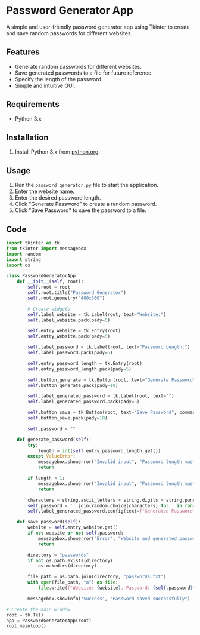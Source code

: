 # Password Generator App

A simple and user-friendly password generator app using Tkinter to create and save random passwords for different websites.

## Features
- Generate random passwords for different websites.
- Save generated passwords to a file for future reference.
- Specify the length of the password.
- Simple and intuitive GUI.

## Requirements
- Python 3.x

## Installation
1. Install Python 3.x from [python.org](https://www.python.org/).

## Usage
1. Run the `password_generator.py` file to start the application.
2. Enter the website name.
3. Enter the desired password length.
4. Click "Generate Password" to create a random password.
5. Click "Save Password" to save the password to a file.

## Code
```python
import tkinter as tk
from tkinter import messagebox
import random
import string
import os

class PasswordGeneratorApp:
    def __init__(self, root):
        self.root = root
        self.root.title("Password Generator")
        self.root.geometry("400x300")

        # Create widgets
        self.label_website = tk.Label(root, text="Website:")
        self.label_website.pack(pady=5)

        self.entry_website = tk.Entry(root)
        self.entry_website.pack(pady=5)

        self.label_password = tk.Label(root, text="Password Length:")
        self.label_password.pack(pady=5)

        self.entry_password_length = tk.Entry(root)
        self.entry_password_length.pack(pady=5)

        self.button_generate = tk.Button(root, text="Generate Password", command=self.generate_password)
        self.button_generate.pack(pady=10)

        self.label_generated_password = tk.Label(root, text="")
        self.label_generated_password.pack(pady=5)

        self.button_save = tk.Button(root, text="Save Password", command=self.save_password)
        self.button_save.pack(pady=10)

        self.password = ""

    def generate_password(self):
        try:
            length = int(self.entry_password_length.get())
        except ValueError:
            messagebox.showerror("Invalid input", "Password length must be a number")
            return

        if length < 1:
            messagebox.showerror("Invalid input", "Password length must be at least 1")
            return

        characters = string.ascii_letters + string.digits + string.punctuation
        self.password = ''.join(random.choice(characters) for _ in range(length))
        self.label_generated_password.config(text=f"Generated Password: {self.password}")

    def save_password(self):
        website = self.entry_website.get()
        if not website or not self.password:
            messagebox.showerror("Error", "Website and generated password cannot be empty")
            return

        directory = "passwords"
        if not os.path.exists(directory):
            os.makedirs(directory)

        file_path = os.path.join(directory, "passwords.txt")
        with open(file_path, "a") as file:
            file.write(f"Website: {website}, Password: {self.password}\n")

        messagebox.showinfo("Success", "Password saved successfully")

# Create the main window
root = tk.Tk()
app = PasswordGeneratorApp(root)
root.mainloop()

